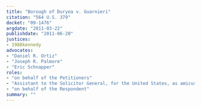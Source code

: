 ```yaml
---
title: "Borough of Duryea v. Guarnieri"
citation: "564 U.S. 379"
docket: "09-1476"
argdate: "2011-03-22"
publishdate: "2011-06-20"
justices:
- 1988kennedy
advocates:
- "Daniel R. Ortiz"
- "Joseph R. Palmore"
- "Eric Schnapper"
roles:
- "on behalf of the Petitioners"
- "Assistant to the Solicitor General, for the United States, as amicus curiae, supporting the Petitioners"
- "on behalf of the Respondent"
summary: ""
---
```


